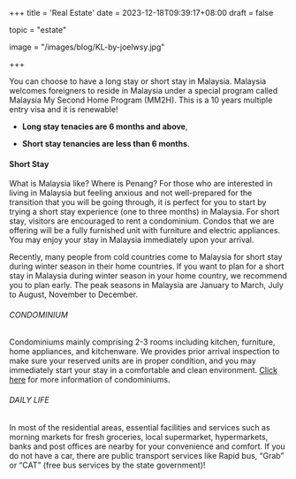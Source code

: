 +++
title = 'Real Estate'
date = 2023-12-18T09:39:17+08:00
draft = false

topic = "estate" 

image = "/images/blog/KL-by-joelwsy.jpg"

+++

You can choose to have a long stay or short stay in Malaysia. Malaysia welcomes foreigners to reside in Malaysia under a special program called Malaysia My Second Home Program (MM2H). This is a 10 years multiple entry visa and it is renewable!

* **Long stay tenacies are 6 months and above**,

* **Short stay tenancies are less than 6 months**.

<!-- split -->

#### Short Stay

What is Malaysia like? Where is Penang? For those who are interested in living in Malaysia but feeling anxious and not well-prepared for the transition that you will be going through, it is perfect for you to start by trying a short stay experience (one to three months) in Malaysia.
For short stay, visitors are encouraged to rent a condominium. Condos that we are offering will be a fully furnished unit with furniture and electric appliances. You may enjoy your stay in Malaysia immediately upon your arrival.

Recently, many people from cold countries come to Malaysia for short stay during winter season in their home countries. If you want to plan for a short stay in Malaysia during winter season in your home country, we recommend you to plan early. The peak seasons in Malaysia are January to March, July to August, November to December.

###### CONDOMINIUM

Condominiums mainly comprising 2-3 rooms including kitchen, furniture, home appliances, and kitchenware. We provides prior arrival inspection to make sure your reserved units are in proper condition, and you may immediately start your stay in a comfortable and clean environment.
[Click here](/blog/condo/) for more information of condominiums.

###### DAILY LIFE

In most of the residential areas, essential facilities and services such as morning markets for fresh groceries, local supermarket, hypermarkets, banks and post offices are nearby for your convenience and comfort. If you do not have a car, there are public transport services like Rapid bus, “Grab” or “CAT” (free bus services by the state government)!

